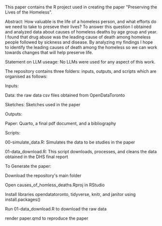 This paper contains the R project used in creating the paper "Preserving the Lives of the Homeless".

Abstract: How valuable is the life of a homeless person, and what efforts do we need to
take to preseve their lives? To answer this question I obtained and analyzed data
about causes of homeless deaths by age group and year. I found that drug abuse
was the leading cause of death among homeless people followed by sickness and
disease. By analyzing my findings I hope to identify the leading causes of death
among the homeless so we can work towards changes that will help preserve life.

Statement on LLM useage: No LLMs were used for any aspect of this work.

The repository contains three folders: inputs, outputs, and scripts which are organised as follows:

Inputs:

Data: the raw data csv files obtained from OpenDataToronto

Sketches: Sketches used in the paper

Outputs:

Paper: Quarto, a final pdf document, and a bibliography

Scripts:

00-simulate_data.R: Simulates the data to be studies in the paper

01-data_download.R: This script downloads, processes, and cleans the data obtained in the DHS final report

To Generate the paper:

Download the repository's main folder

Open causes_of_homless_deaths.Rproj in RStudio

Install libraries opendatatoronto, tidyverse, knitr, and janitor using install.packages()

Run 01-data_download.R to download the raw data

render paper.qmd to reproduce the paper
